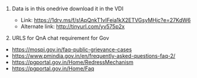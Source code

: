 1. Data is in this onedrive download it in the VDI
   - Link: https://1drv.ms/f/s!ApQnkT1vIFeia1kX2ETVGsyMHjc?e=27KdW6
   - Alternate link: http://tinyurl.com/yv575p2x

2. URLS for QnA chat requirement for Gov 
- https://mospi.gov.in/faq-public-grievance-cases
- https://www.pmindia.gov.in/en/frequently-asked-questions-faq-2/
- https://pgportal.gov.in/Home/RedressMechanism
- https://pgportal.gov.in/Home/Faq
